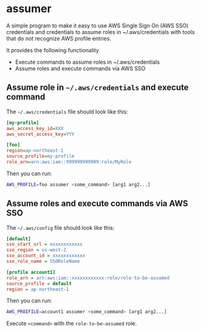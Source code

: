 # assumer

A simple program to make it easy to use AWS Single Sign On (AWS SSO) credentials and credentials to assume roles in ~/.aws/credentials with tools that do not recognize AWS profile entries.

It provides the following functionality
- Execute commands to assume roles in ~/.aws/credentials
- Assume roles and execute commands via AWS SSO

## Assume role in `~/.aws/credentials` and execute command

The `~/.aws/credentials` file should look like this:
```ini
[my-profile]
aws_access_key_id=XXX
aws_secret_access_key=YYY

[foo]
region=ap-northeast-1
source_profile=my-profile
role_arn=arn:aws:iam::999999999999:role/MyRole
```

Then you can run:
```bash
AWS_PROFILE=foo assumer <some_command> [arg1 arg2...]
```

## Assume roles and execute commands via AWS SSO

The `~/.aws/config` file should look like this:
```ini
[default]
sso_start_url = xxxxxxxxxxxx
sso_region = us-west-2
sso_account_id = xxxxxxxxxxxx
sso_role_name = SSORoleName

[profile account1]
role_arn = arn:aws:iam::xxxxxxxxxxxx:role/role-to-be-assumed
source_profile = default
region = ap-northeast-1
```

Then you can run:
```bash
AWS_PROIFILE=account1 assumer <some_command> [arg1 arg2...]
```
Execute `<command>` with the `role-to-be-assumed` role.
